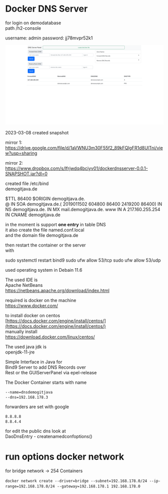 Docker DNS Server
============================================================  
for login on demodatabase  
path /h2-console

username: admin password: jj78mvpr52k1

![enter image description here](https://raw.githubusercontent.com/demogitjava/demodatabase/master/dockerdnspanel.png)


2023-03-08 created snapshot

mirror 1:  
https://drive.google.com/file/d/1aVWNU3m30F55f2_89kFQlgFR1d8UlTni/view?usp=sharing

mirror 2:  
https://www.dropbox.com/s/lfrjwdq4bciyv01/dockerdnsserver-0.0.1-SNAPSHOT.jar?dl=0

created file /etc/bind  
demogitjava.de

$TTL  86400    $ORIGIN demogitjava.de.  
@        IN      SOA     demogitjava.de.( 2019011502 604800 86400 2419200 86400) IN      NS          demogitjava.de. IN      MX          mail.demogitjava.de. www          IN      A           217.160.255.254 IN      CNAME       demogitjava.de


in the moment is support **one entry** in table DNS  
it also create the file named.conf.local  
and the domain file demogitjava.de


then restart the container or the server  
with

sudo systemctl restart bind9 sudo ufw allow 53/tcp sudo ufw allow 53/udp

used operating system in Debain 11.6

The used IDE is  
Apache NetBeans  
https://netbeans.apache.org/download/index.html

required is docker on the machine  
https://www.docker.com/

to install docker on centos  
[https://docs.docker.com/engine/install/centos/](https://docs.docker.com/engine/install/centos/)  
manually install   
https://download.docker.com/linux/centos/



The used java jdk is  
openjdk-11-jre


Simple Interface in Java for  
Bind9 Server to add DNS Records over  
Rest or the GUIServerPanel via epel-release



The Docker Container starts with name

    --name=dnsdemogitjava  
    --dns=192.168.178.3  




forwarders are set with google

    8.8.8.8  
    8.8.4.4  

for edit the public dns look at  
DaoDnsEntry - createnamedconfoptions()






run options docker network
============================================================  

for bridge network -> 254 Containers

`docker network create --driver=bridge --subnet=192.168.178.0/24 --ip-range=192.168.178.0/24 --gateway=192.168.178.1 192.168.178.0`